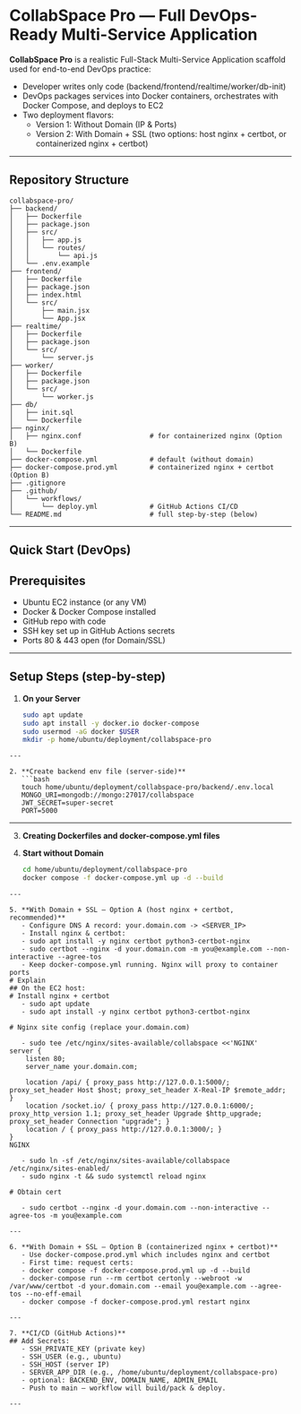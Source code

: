 # CollabSpace Pro — Full DevOps-Ready Multi-Service Application

**CollabSpace Pro** is a realistic Full-Stack Multi-Service Application scaffold used for end-to-end DevOps practice:
- Developer writes only code (backend/frontend/realtime/worker/db-init)
- DevOps packages services into Docker containers, orchestrates with Docker Compose, and deploys to EC2
- Two deployment flavors:
  - Version 1: Without Domain (IP & Ports)
  - Version 2: With Domain + SSL (two options: host nginx + certbot, or containerized nginx + certbot)

---

## Repository Structure
```
collabspace-pro/
├── backend/
│   ├── Dockerfile
│   ├── package.json
│   ├── src/
│   │   ├── app.js
│   │   └── routes/
│   │       └── api.js
│   └── .env.example
├── frontend/
│   ├── Dockerfile
│   ├── package.json
│   ├── index.html
│   └── src/
│       ├── main.jsx
│       └── App.jsx
├── realtime/
│   ├── Dockerfile
│   ├── package.json
│   └── src/
│       └── server.js
├── worker/
│   ├── Dockerfile
│   ├── package.json
│   └── src/
│       └── worker.js
├── db/
│   ├── init.sql
│   └── Dockerfile
├── nginx/
│   ├── nginx.conf                 # for containerized nginx (Option B)
│   └── Dockerfile
├── docker-compose.yml             # default (without domain)
├── docker-compose.prod.yml        # containerized nginx + certbot (Option B)
├── .gitignore
├── .github/
│   └── workflows/
│       └── deploy.yml             # GitHub Actions CI/CD
└── README.md                      # full step-by-step (below)
```

---

## Quick Start (DevOps)
## Prerequisites
- Ubuntu EC2 instance (or any VM)
- Docker & Docker Compose installed
- GitHub repo with code
- SSH key set up in GitHub Actions secrets
- Ports 80 & 443 open (for Domain/SSL)

---

## Setup Steps (step-by-step)

1. **On your Server**
   ```bash
   sudo apt update
   sudo apt install -y docker.io docker-compose
   sudo usermod -aG docker $USER
   mkdir -p home/ubuntu/deployment/collabspace-pro
```
---

2. **Create backend env file (server-side)**
   ```bash
   touch home/ubuntu/deployment/collabspace-pro/backend/.env.local
   MONGO_URI=mongodb://mongo:27017/collabspace
   JWT_SECRET=super-secret
   PORT=5000
```
---

3. **Creating Dockerfiles and docker-compose.yml files**

4. **Start without Domain**
   ```bash
   cd home/ubuntu/deployment/collabspace-pro
   docker compose -f docker-compose.yml up -d --build
```
---

5. **With Domain + SSL — Option A (host nginx + certbot, recommended)**
   - Configure DNS A record: your.domain.com -> <SERVER_IP>
   - Install nginx & certbot:
   - sudo apt install -y nginx certbot python3-certbot-nginx
   - sudo certbot --nginx -d your.domain.com -m you@example.com --non-interactive --agree-tos
   - Keep docker-compose.yml running. Nginx will proxy to container ports
# Explain
## On the EC2 host:
# Install nginx + certbot
   - sudo apt update
   - sudo apt install -y nginx certbot python3-certbot-nginx

# Nginx site config (replace your.domain.com)

   - sudo tee /etc/nginx/sites-available/collabspace <<'NGINX'
server {
    listen 80;
    server_name your.domain.com;

    location /api/ { proxy_pass http://127.0.0.1:5000/; proxy_set_header Host $host; proxy_set_header X-Real-IP $remote_addr; }
    location /socket.io/ { proxy_pass http://127.0.0.1:6000/; proxy_http_version 1.1; proxy_set_header Upgrade $http_upgrade; proxy_set_header Connection "upgrade"; }
    location / { proxy_pass http://127.0.0.1:3000/; }
}
NGINX

   - sudo ln -sf /etc/nginx/sites-available/collabspace /etc/nginx/sites-enabled/
   - sudo nginx -t && sudo systemctl reload nginx

# Obtain cert

   - sudo certbot --nginx -d your.domain.com --non-interactive --agree-tos -m you@example.com

---

6. **With Domain + SSL — Option B (containerized nginx + certbot)**
   - Use docker-compose.prod.yml which includes nginx and certbot
   - First time: request certs:
   - docker compose -f docker-compose.prod.yml up -d --build
   - docker-compose run --rm certbot certonly --webroot -w /var/www/certbot -d your.domain.com --email you@example.com --agree-tos --no-eff-email
   - docker compose -f docker-compose.prod.yml restart nginx

---

7. **CI/CD (GitHub Actions)**
## Add Secrets:
   - SSH_PRIVATE_KEY (private key)
   - SSH_USER (e.g., ubuntu)
   - SSH_HOST (server IP)
   - SERVER_APP_DIR (e.g., /home/ubuntu/deployment/collabspace-pro)
   - optional: BACKEND_ENV, DOMAIN_NAME, ADMIN_EMAIL
   - Push to main — workflow will build/pack & deploy.

---

